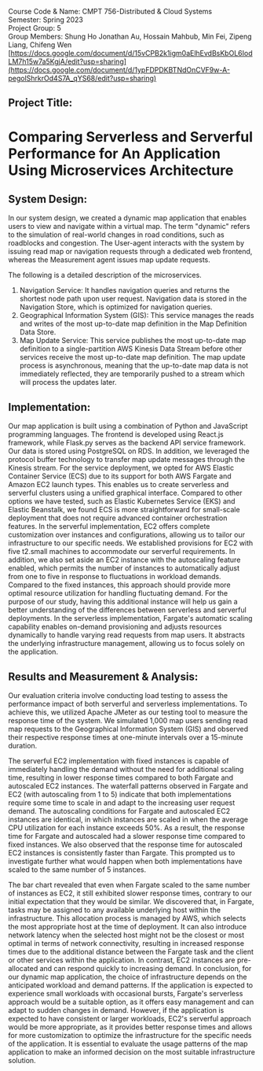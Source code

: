 Course Code & Name:	CMPT 756-Distributed & Cloud Systems \
Semester:			Spring 2023 \
Project Group:		5 \
Group Members:		Shung Ho Jonathan Au, Hossain Mahbub, Min Fei, Zipeng Liang,
Chifeng Wen
[https://docs.google.com/document/d/15vCPB2k1igm0aElhEvdBsKbOL6IodLM7h15w7a5KgjA/edit?usp=sharing](https://docs.google.com/document/d/1ypFDPDKBTNdOnCVF9w-A-pegolShrkrOd4S7A_qYS68/edit?usp=sharing)
## Project Title: 
# Comparing Serverless and Serverful Performance for An Application Using Microservices Architecture

## System Design: 
In our system design, we created a dynamic map application that enables users to view and navigate within a virtual map. The term "dynamic" refers to the simulation of real-world changes in road conditions, such as roadblocks and congestion. The User-agent interacts with the system by issuing read map or navigation requests through a dedicated web frontend, whereas the Measurement agent issues map update requests. 

The following is a detailed description of the microservices. 
1. Navigation Service: It handles navigation queries and returns the shortest node path upon user request. Navigation data is stored in the Navigation Store, which is optimized for navigation queries.
2. Geographical Information System (GIS): This service manages the reads and writes of the most up-to-date map definition in the Map Definition Data Store. 
3. Map Update Service: This service publishes the most up-to-date map definition to a single-partition AWS Kinesis Data Stream before other services receive the most up-to-date map definition. The map update process is asynchronous, meaning that the up-to-date map data is not immediately reflected, they are temporarily pushed to a stream which will process the updates later. 

## Implementation: 
Our map application is built using a combination of Python and JavaScript programming languages. The frontend is developed using React.js framework, while Flask.py serves as the backend API service framework. Our data is stored using PostgreSQL on RDS. In addition, we leveraged the protocol buffer technology to transfer map update messages through the Kinesis stream.
For the service deployment, we opted for AWS Elastic Container Service (ECS) due to its support for both AWS Fargate and Amazon EC2 launch types. This enables us to create serverless and serverful clusters using a unified graphical interface. Compared to other options we have tested, such as Elastic Kubernetes Service (EKS) and Elastic Beanstalk, we found ECS is more straightforward for small-scale deployment that does not require advanced container orchestration features. 
In the serverful implementation, EC2 offers complete customization over instances and configurations, allowing us to tailor our infrastructure to our specific needs. We established provisions for EC2 with five t2.small machines to accommodate our serverful requirements. In addition, we also set aside an EC2 instance with the autoscaling feature enabled, which permits the number of instances to automatically adjust from one to five in response to fluctuations in workload demands. Compared to the fixed instances, this approach should provide more optimal resource utilization for handling fluctuating demand. For the purpose of our study, having this additional instance will help us gain a better understanding of the differences between serverless and serverful deployments.
In the serverless implementation, Fargate's automatic scaling capability enables on-demand provisioning and adjusts resources dynamically to handle varying read requests from map users. It abstracts the underlying infrastructure management, allowing us to focus solely on the application. 

## Results and Measurement & Analysis: 
Our evaluation criteria involve conducting load testing to assess the performance impact of both serverful and serverless implementations. To achieve this, we utilized Apache JMeter as our testing tool to measure the response time of the system. We simulated 1,000 map users sending read map requests to the Geographical Information System (GIS) and observed their respective response times at one-minute intervals over a 15-minute duration. 

The serverful EC2 implementation with fixed instances is capable of immediately handling the demand without the need for additional scaling time, resulting in lower response times compared to both Fargate and autoscaled EC2 instances. The waterfall patterns observed in Fargate and EC2 (with autoscaling from 1 to 5) indicate that both implementations require some time to scale in and adapt to the increasing user request demand. The autoscaling conditions for Fargate and autoscaled EC2 instances are identical, in which instances are scaled in when the average CPU utilization for each instance exceeds 50%. As a result, the response time for Fargate and autoscaled had a slower response time compared to fixed instances. We also observed that the response time for autoscaled EC2 instances is consistently faster than Fargate. This prompted us to investigate further what would happen when both implementations have scaled to the same number of 5 instances. 

The bar chart revealed that even when Fargate scaled to the same number of instances as EC2, it still exhibited slower response times, contrary to our initial expectation that they would be similar. We discovered that, in Fargate, tasks may be assigned to any available underlying host within the infrastructure. This allocation process is managed by AWS, which selects the most appropriate host at the time of deployment. It can also introduce network latency when the selected host might not be the closest or most optimal in terms of network connectivity, resulting in increased response times due to the additional distance between the Fargate task and the client or other services within the application. In contrast, EC2 instances are pre-allocated and can respond quickly to increasing demand. 
In conclusion, for our dynamic map application, the choice of infrastructure depends on the anticipated workload and demand patterns. If the application is expected to experience small workloads with occasional bursts, Fargate's serverless approach would be a suitable option, as it offers easy management and can adapt to sudden changes in demand. However, if the application is expected to have consistent or larger workloads, EC2's serverful approach would be more appropriate, as it provides better response times and allows for more customization to optimize the infrastructure for the specific needs of the application. It is essential to evaluate the usage patterns of the map application to make an informed decision on the most suitable infrastructure solution.


